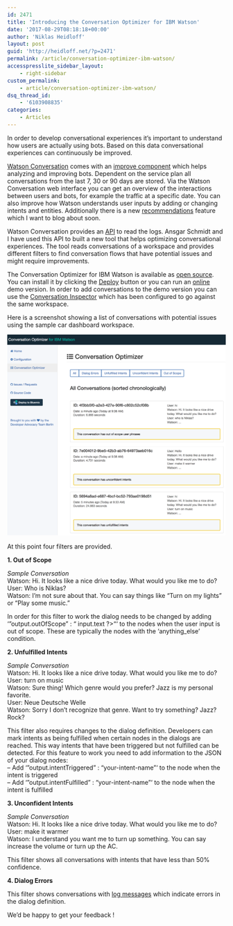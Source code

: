 ```yaml
---
id: 2471
title: 'Introducing the Conversation Optimizer for IBM Watson'
date: '2017-08-29T08:18:18+00:00'
author: 'Niklas Heidloff'
layout: post
guid: 'http://heidloff.net/?p=2471'
permalink: /article/conversation-optimizer-ibm-watson/
accesspresslite_sidebar_layout:
    - right-sidebar
custom_permalink:
    - article/conversation-optimizer-ibm-watson/
dsq_thread_id:
    - '6103908835'
categories:
    - Articles
---
```


In order to develop conversational experiences it’s important to understand how users are actually using bots. Based on this data conversational experiences can continuously be improved.

[Watson Conversation](https://www.ibm.com/watson/developercloud/conversation.html) comes with an [improve component](https://console.bluemix.net/docs/services/conversation/logs.html#about-the-improve-component) which helps analyzing and improving bots. Dependent on the service plan all conversations from the last 7, 30 or 90 days are stored. Via the Watson Conversation web interface you can get an overview of the interactions between users and bots, for example the traffic at a specific date. You can also improve how Watson understands user inputs by adding or changing intents and entities. Additionally there is a new [recommendations](https://console.bluemix.net/docs/services/conversation/logs_recommend.html#recommendations) feature which I want to blog about soon.

Watson Conversation provides an [API](https://www.ibm.com/watson/developercloud/conversation/api/v1/#get_logs) to read the logs. Ansgar Schmidt and I have used this API to built a new tool that helps optimizing conversational experiences. The tool reads conversations of a workspace and provides different filters to find conversation flows that have potential issues and might require improvements.

The Conversation Optimizer for IBM Watson is available as [open source](https://github.com/nheidloff/conversation-optimizer-for-ibm-watson). You can install it by clicking the [Deploy](https://bluemix.net/deploy?repository=https://github.com/nheidloff/conversation-optimizer-for-ibm-watson) button or you can run an [online](https://conversation-optimizer-for-ibm-watson.mybluemix.net) demo version. In order to add conversations to the demo version you can use the [Conversation Inspector](https://conversation-inspector-for-ibm-watson.mybluemix.net) which has been configured to go against the same workspace.

Here is a screenshot showing a list of conversations with potential issues using the sample car dashboard workspace.

![image](/assets/img/2017/08/all.png)

At this point four filters are provided.

**1. Out of Scope**

*Sample Conversation*  
Watson: Hi. It looks like a nice drive today. What would you like me to do?  
User: Who is Niklas?  
Watson: I’m not sure about that. You can say things like “Turn on my lights” or “Play some music.”

In order for this filter to work the dialog needs to be changed by adding ‘”output.outOfScope” : “ input.text ?&gt;“‘ to the nodes when the user input is out of scope. These are typically the nodes with the ‘anything\_else’ condition.

**2. Unfulfilled Intents**

*Sample Conversation*  
Watson: Hi. It looks like a nice drive today. What would you like me to do?  
User: turn on music  
Watson: Sure thing! Which genre would you prefer? Jazz is my personal favorite.  
User: Neue Deutsche Welle  
Watson: Sorry I don’t recognize that genre. Want to try something? Jazz? Rock?

This filter also requires changes to the dialog definition. Developers can mark intents as being fulfilled when certain nodes in the dialogs are reached. This way intents that have been triggered but not fulfilled can be detected. For this feature to work you need to add information to the JSON of your dialog nodes:  
– Add ‘”output.intentTriggered” : “your-intent-name”‘ to the node when the intent is triggered  
– Add ‘”output.intentFulfilled” : “your-intent-name”‘ to the node when the intent is fulfilled

**3. Unconfident Intents**

*Sample Conversation*  
Watson: Hi. It looks like a nice drive today. What would you like me to do?  
User: make it warmer  
Watson: I understand you want me to turn up something. You can say increase the volume or turn up the AC.

This filter shows all conversations with intents that have less than 50% confidence.

**4. Dialog Errors**

This filter shows conversations with [log messages](https://watson-developer-cloud.github.io/dotnet-standard-sdk/docs/development/html/d6/d02/class_i_b_m_1_1_watson_developer_cloud_1_1_conversation_1_1v1_1_1_model_1_1_runtime_output.html#affcff74917f9be477c0dbc09ba38ea2e) which indicate errors in the dialog definition.

We’d be happy to get your feedback !